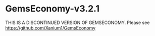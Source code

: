 # GemsEconomy-v3.2.1
THIS IS A DISCONTINUED VERSION OF GEMSECONOMY.
Please see https://github.com/Xanium1/GemsEconomy
